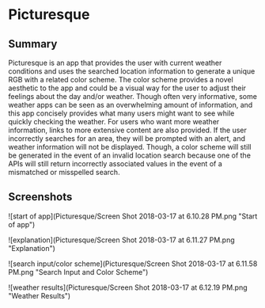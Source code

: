 # Picturesque

## Summary

Picturesque is an app that provides the user with current weather conditions and uses the searched location information to generate a unique RGB with a related color scheme.  The color scheme provides a novel aesthetic to the app and could be a visual way for the user to adjust their feelings about the day and/or weather.  Though often very informative, some weather apps can be seen as an overwhelming amount of information, and this app concisely provides what many users might want to see while quickly checking the weather.  For users who want more weather information, links to more extensive content are also provided.  If the user incorrectly searches for an area, they will be prompted with an alert, and weather information will not be displayed.  Though, a color scheme will still be generated in the event of an invalid location search because one of the APIs will still return incorrectly associated values in the event of a mismatched or misspelled search.

## Screenshots

![start of app](Picturesque/Screen Shot 2018-03-17 at 6.10.28 PM.png "Start of app")

![explanation](Picturesque/Screen Shot 2018-03-17 at 6.11.27 PM.png "Explanation")

![search input/color scheme](Picturesque/Screen Shot 2018-03-17 at 6.11.58 PM.png "Search Input and Color Scheme")

![weather results](Picturesque/Screen Shot 2018-03-17 at 6.12.19 PM.png "Weather Results")

